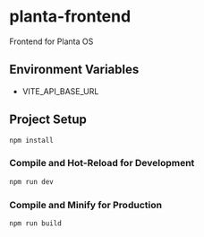 # planta-frontend

Frontend for Planta OS

## Environment Variables

- VITE_API_BASE_URL

## Project Setup

```sh
npm install
```

### Compile and Hot-Reload for Development

```sh
npm run dev
```

### Compile and Minify for Production

```sh
npm run build
```
